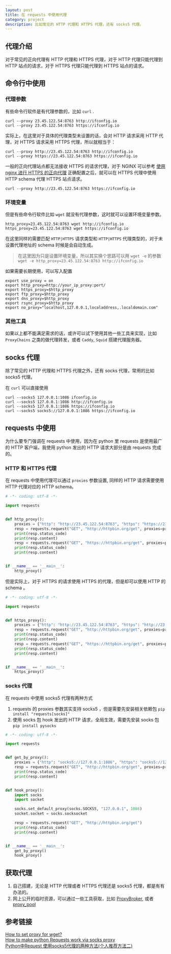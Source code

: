 ```yaml
---
layout: post
title: 在 requests 中使用代理
category: project
description: 比如常见的 HTTP 代理和 HTTPS 代理，还有 socks5 代理。
---
```


## 代理介绍

对于常见的正向代理有 HTTP 代理和 HTTPS 代理，对于 HTTP 代理只能代理到 HTTP 站点的请求，对于 HTTPS 代理只能代理到 HTTPS 站点的请求。

## 命令行中使用

### 代理参数
有些命令行软件是有代理参数的，比如 `curl` .

```
curl --proxy 23.45.122.54:8763 http://ifconfig.io
curl --proxy 23.45.122.54:8763 https://ifconfig.io
```

实际上，在这里对于具体的代理类型未设置的话，会对 HTTP 请求采用 HTTP 代理，对 HTTPS 请求采用 HTTPS 代理，所以就相当于：

```
curl --proxy http://23.45.122.54:8763 http://ifconfig.io
curl --proxy https://23.45.122.54:8763 https://ifconfig.io
```

一般的正向代理站点都无法接收 HTTPS 的请求代理，对于 NGINX 可以参考 [使用 nginx 进行 HTTPS 的正向代理](https://windard.com/project/2016/11/13/About-Nginx) 正确配置之后，就可以在 HTTPS 代理中使用 HTTP schema 代理 HTTPS 站点请求。

```
curl --proxy http://23.45.122.54:8763 https://ifconfig.io
```

### 环境变量

但是有些命令行软件比如 `wget` 就没有代理参数，这时就可以设置环境变量参数。

```
http_proxy=23.45.122.54:8763 wget http://ifconfig.io
https_proxy=23.45.122.54:8763 wget https://ifconfig.io
```

在这里同样的需要匹配 `HTTP|HTTPS` 请求类型和 `HTTP|HTTPS` 代理类型的，对于未设置代理地址的 schema 时候是会自动生成。

> 在这里因为只是设置环境变量，所以其实换个思路可以用 `wget -e` 的参数 `wget -e http_proxy=23.45.122.54:8763 http://ifconfig.io`

如果需要长期使用，可以写入配置

```
export use_proxy = on
export http_proxy=http://your_ip_proxy:port/
export https_proxy=$http_proxy
export ftp_proxy=$http_proxy
export dns_proxy=$http_proxy
export rsync_proxy=$http_proxy
export no_proxy="localhost,127.0.0.1,localaddress,.localdomain.com"
```

### 其他工具

如果以上都不能满足需求的话，或许可以试下使用其他一些工具来实现，比如 `ProxyChains` 之类的做代理转发，或者 `Caddy`, `Squid` 搭建代理服务器。

## socks 代理

除了常见的 HTTP 代理和 HTTPS 代理之外，还有 socks 代理，常用的比如 socks5 代理。

在 `curl` 可以直接使用

```
curl --socks5 127.0.0.1:1086 ifconfig.io
curl --socks5 127.0.0.1:1086 http://ifconfig.io
curl --socks5 127.0.0.1:1086 https://ifconfig.io
curl --socks5 socks5://127.0.0.1:1086 https://ifconfig.io
```

## requests 中使用

为什么要专门强调在 requests 中使用，因为在 python 里 requests 是使用最广的 HTTP 客户端，我使用 python 发出的 HTTP 请求大部分是由 requests 完成的。

### HTTP 和 HTTPS 代理

在 requests 中使用代理可以通过 `proxies` 参数设置, 同样的 HTTP 请求需要使用 HTTP 代理对应的 HTTP schema。

```python
# -*- coding: utf-8 -*-

import requests


def http_proxy():
    proxies = {"http": "http://23.45.122.54:8763", "https": "https://23.45.122.54:8763"}
    resp = requests.request("GET", "http://httpbin.org/get", proxies=proxies)
    print(resp.status_code)
    print(resp.content)
    resp = requests.request("GET", "https://httpbin.org/get", proxies=proxies)
    print(resp.status_code)
    print(resp.content)


if __name__ == '__main__':
    http_proxy()
```

但是实际上，对于 HTTPS 的请求使用 HTTPS 的代理，但是却可以使用 HTTP 的 schema 。

```python
# -*- coding: utf-8 -*-

import requests


def https_proxy():
    proxies = {"http": "http://23.45.122.54:8763", "https": "http://23.45.122.54:8763"}
    resp = requests.request("GET", "http://httpbin.org/get", proxies=proxies)
    print(resp.status_code)
    print(resp.content)
    resp = requests.request("GET", "https://httpbin.org/get", proxies=proxies)
    print(resp.status_code)
    print(resp.content)


if __name__ == '__main__':
    https_proxy()

```

### socks 代理

在 requests 中使用 socks5 代理有两种方式
1. requests 的 proxies 参数其实支持 socks5 ，但是需要先安装相关依赖包 `pip install "requests[socks]"`
2. 使用 socks 包 hook 发出的 HTTP 请求，全局生效，需要先安装 socks 包 `pip install pysocks`

```python
# -*- coding: utf-8 -*-

import requests


def get_by_proxy():
    proxies = {"http": "socks5://127.0.0.1:1086", "https": "socks5://127.0.0.1:1086"}
    resp = requests.request("GET", "http://httpbin.org/get", proxies=proxies)
    print(resp.status_code)
    print(resp.content)


def hook_proxy():
    import socks
    import socket

    socks.set_default_proxy(socks.SOCKS5, "127.0.0.1", 1086)
    socket.socket = socks.socksocket

    resp = requests.request("GET", "http://httpbin.org/get")
    print(resp.status_code)
    print(resp.content)


if __name__ == '__main__':
    get_by_proxy()
    hook_proxy()

```

## 获取代理

1. 自己搭建，无论是 HTTP 代理或者 HTTPS 代理还是 socks5 代理，都是有有办法的。
2. 网上公开的临时资源，可以通过一些工具获取，比如 [ProxyBroker](https://github.com/constverum/ProxyBroker), 或者 [proxy_pool](https://github.com/jhao104/proxy_pool)

## 参考链接

[How to set proxy for wget?](https://stackoverflow.com/questions/11211705/how-to-set-proxy-for-wget)    
[How to make python Requests work via socks proxy](https://stackoverflow.com/questions/12601316/how-to-make-python-requests-work-via-socks-proxy)      
[Python中Request 使用socks5代理的两种方法(个人推荐方法二)](https://doomzhou.github.io/coder/2015/03/09/Python-Requests-socks-proxy.html)       
